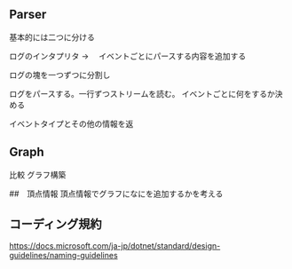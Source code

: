 ## Parser

基本的には二つに分ける

ログのインタプリタ
→ 　イベントごとにパースする内容を追加する

ログの塊を一つずつに分割し

ログをパースする。一行ずつストリームを読む。
イベントごとに何をするか決める

イベントタイプとその他の情報を返

## Graph

比較
グラフ構築

##　頂点情報
頂点情報でグラフになにを追加するかを考える

## コーディング規約

https://docs.microsoft.com/ja-jp/dotnet/standard/design-guidelines/naming-guidelines
